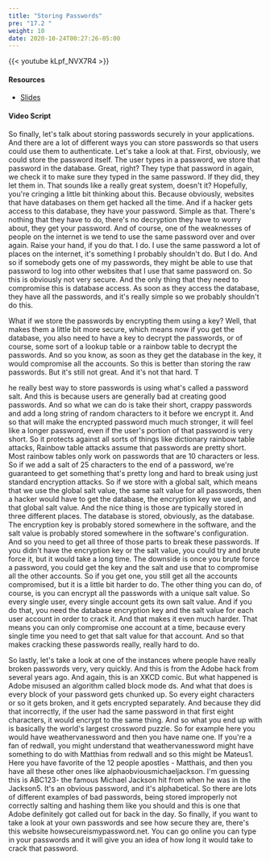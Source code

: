 ```yaml
---
title: "Storing Passwords"
pre: "17.2 "
weight: 10
date: 2020-10-24T00:27:26-05:00
---
```


{{< youtube kLpf_NVX7R4 >}}


#### Resources
* [Slides](/1-cc110/17-cybersecurity/slides/23-Cybersecurity.pdf)

#### Video Script

So finally, let's talk about storing passwords securely in your applications. And there are a lot of different ways you can store passwords so that users could use them to authenticate. Let's take a look at that. First, obviously, we could store the password itself. The user types in a password, we store that password in the database. Great, right? They type that password in again, we check it to make sure they typed in the same password. If they did, they let them in. That sounds like a really great system, doesn't it? Hopefully, you're cringing a little bit thinking about this. Because obviously, websites that have databases on them get hacked all the time. And if a hacker gets access to this database, they have your password. Simple as that. There's nothing that they have to do, there's no decryption they have to worry about, they get your password. And of course, one of the weaknesses of people on the internet is we tend to use the same password over and over again. Raise your hand, if you do that. I do. I use the same password a lot of places on the internet, it's something I probably shouldn't do. But I do. And so if somebody gets one of my passwords, they might be able to use that password to log into other websites that I use that same password on. So this is obviously not very secure. And the only thing that they need to compromise this is database access. As soon as they access the database, they have all the passwords, and it's really simple so we probably shouldn't do this. 

What if we store the passwords by encrypting them using a key? Well, that makes them a little bit more secure, which means now if you get the database, you also need to have a key to decrypt the passwords, or of course, some sort of a lookup table or a rainbow table to decrypt the passwords. And so you know, as soon as they get the database in the key, it would compromise all the accounts. So this is better than storing the raw passwords. But it's still not great. And it's not that hard. T

he really best way to store passwords is using what's called a password salt. And this is because users are generally bad at creating good passwords. And so what we can do is take their short, crappy passwords and add a long string of random characters to it before we encrypt it. And so that will make the encrypted password much much stronger, it will feel like a longer password, even if the user's portion of that password is very short. So it protects against all sorts of things like dictionary rainbow table attacks, Rainbow table attacks assume that passwords are pretty short. Most rainbow tables only work on passwords that are 10 characters or less. So if we add a salt of 25 characters to the end of a password, we're guaranteed to get something that's pretty long and hard to break using just standard encryption attacks. So if we store with a global salt, which means that we use the global salt value, the same salt value for all passwords, then a hacker would have to get the database, the encryption key we used, and that global salt value. And the nice thing is those are typically stored in three different places. The database is stored, obviously, as the database. The encryption key is probably stored somewhere in the software, and the salt value is probably stored somewhere in the software's configuration. And so you need to get all three of those parts to break these passwords. If you didn't have the encryption key or the salt value, you could try and brute force it, but it would take a long time. The downside is once you brute force a password, you could get the key and the salt and use that to compromise all the other accounts. So if you get one, you still get all the accounts compromised, but it is a little bit harder to do. The other thing you can do, of course, is you can encrypt all the passwords with a unique salt value. So every single user, every single account gets its own salt value. And if you do that, you need the database encryption key and the salt value for each user account in order to crack it. And that makes it even much harder. That means you can only compromise one account at a time, because every single time you need to get that salt value for that account. And so that makes cracking these passwords really, really hard to do. 

So lastly, let's take a look at one of the instances where people have really broken passwords very, very quickly. And this is from the Adobe hack from several years ago. And again, this is an XKCD comic. But what happened is Adobe misused an algorithm called block mode ds. And what that does is every block of your password gets chunked up. So every eight characters or so it gets broken, and it gets encrypted separately. And because they did that incorrectly, if the user had the same password in that first eight characters, it would encrypt to the same thing. And so what you end up with is basically the world's largest crossword puzzle. So for example here you would have weathervanessword and then you have name one. If you're a fan of redwall, you might understand that weathervanessword might have something to do with Matthias from redwall and so this might be Mateus1. Here you have favorite of the 12 people apostles - Matthais, and then you have all these other ones like alphaobviousmichaeljackson. I'm guessing this is ABC123- the famous Michael Jackson hit from when he was in the Jackson5. It's an obvious password, and it's alphabetical. So there are lots of different examples of bad passwords, being stored improperly not correctly salting and hashing them like you should and this is one that Adobe definitely got called out for back in the day. So finally, if you want to take a look at your own passwords and see how secure they are, there's this website howsecureismypassword.net. You can go online you can type in your passwords and it will give you an idea of how long it would take to crack that password.